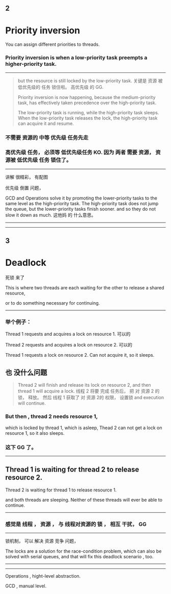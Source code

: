 

## 2
# Priority inversion



You can assign different priorities to threads.


### Priority inversion is when a low-priority task preempts a higher-priority task.


<hr>

> but the resource is still locked by the  low-priority  task.
> 关键是 资源 被低优先级的 任务 锁住啦。   高优先级 的 GG.
>
>   Priority inversion is now happening,
>   because the medium-priority task,  has effectively taken precedence over the high-priority task.
>
>
>   The low-priority task is running,
>   while the high-priority task sleeps.
>   When the low-priority task releases the lock,
>   the high-priority task can acquire it and resume.

### 不需要 资源的 中等 优先级 任务先走
### 高优先级 任务， 必须等 低优先级任务 KO. 因为 两者 需要 资源， 资源被 低优先级 任务 锁住了。

<hr>



讲解 很精彩， 有配图

优先级 倒置 问题，

GCD and Operations solve it
by promoting the lower-priority tasks to the same level as the high-priority task.
The high-priority task does not jump the queue,
but the lower-priority tasks finish sooner.
and so they do not slow it down as much.
这他妈 的 什么意思。







<hr>


<hr>



## 3
# Deadlock
死锁 来了



This is where two threads are each waiting for the other to release a shared resource,

or to do something necessary for continuing.

<hr>


### 举个例子：
 Thread 1 requests and acquires a lock on resource 1.
 可以的
 
 Thread 2 requests and acquires a lock on resource 2.
 可以的
 
Thread 1 requests a lock on resource 2.
Can not acquire it, so it sleeps.

## 也 没什么问题



> Thread 2 will finish and release its lock on resource 2,
> and then thread 1 will acquire a lock.
线程 2 将要 完成 任务后， 把 对 资源 2 的 锁， 释放。
然后 线程 1 获取了 对 资源 2的 权限， 设置锁
> and execution will continue.


### But  then , thread 2 needs resource 1,
which is locked by thread 1, which is asleep,
Thead 2 can not get a lock on resource 1, so it also sleeps.
### 这下 GG 了。

<hr>

## Thread 1 is waiting for thread 2 to release resource 2.
Thread 2 is waiting for thread 1 to release resource 1.


and both threads are sleeping.
Neither of these threads will ever be able to continue.

<hr>


### 感觉是 线程 ， 资源 ， 与 线程对资源的  锁 ， 相互 干扰， GG

<hr>





锁机制， 可以 解决 资源 竞争 问题，

The locks are a solution for the race-condition problem,
which can also be solved with serial queues, and that will fix this deadlock scenario , too.



<hr>



<hr>



Operations , hight-level abstraction.


GCD , manual level.









